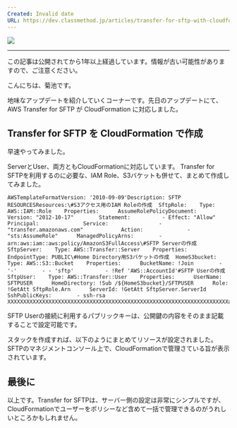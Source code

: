 ```yaml
---
Created: Invalid date
URL: https://dev.classmethod.jp/articles/transfer-for-sftp-with-cloudformation/
---
```

[![](https://d1tlzifd8jdoy4.cloudfront.net/wp-content/uploads/2019/04/aws-transfer-for-sftp.png)](https://d1tlzifd8jdoy4.cloudfront.net/wp-content/uploads/2019/04/aws-transfer-for-sftp.png)

---

この記事は公開されてから1年以上経過しています。情報が古い可能性がありますので、ご注意ください。

こんにちは、菊池です。

地味なアップデートを紹介していくコーナーです。先日のアップデートにて、AWS Transfer for SFTP が CloudFormation に対応しました。

## Transfer for SFTP を CloudFormation で作成

早速やってみました。

ServerとUser、両方ともCloudFormationに対応しています。 Transfer for SFTPを利用するのに必要な、IAM Role、S3バケットも併せて、まとめて作成してみました。

```
AWSTemplateFormatVersion: '2010-09-09'Description: SFTP RESOURCESResources:\#S3アクセス用のIAM Roleの作成  SftpRole:    Type: AWS::IAM::Role    Properties:      AssumeRolePolicyDocument:        Version: "2012-10-17"        Statement:          - Effect: "Allow"            Principal:              Service:                - "transfer.amazonaws.com"            Action:              - "sts:AssumeRole"      ManagedPolicyArns:        - arn:aws:iam::aws:policy/AmazonS3FullAccess\#SFTP Serverの作成  SftpServer:    Type: AWS::Transfer::Server    Properties:      EndpointType: PUBLIC\#Home Directory用S3バケットの作成  HomeS3bucket:    Type: AWS::S3::Bucket    Properties:      BucketName: !Join        - '-'        - - 'sftp'          - !Ref 'AWS::AccountId'#SFTP Userの作成  SftpUser:    Type: AWS::Transfer::User    Properties:      UserName: SFTPUSER      HomeDirectory: !Sub /${HomeS3bucket}/SFTPUSER      Role: !GetAtt SftpRole.Arn      ServerId: !GetAtt SftpServer.ServerId      SshPublicKeys:        - ssh-rsa XXXXXXXXXXXXXXXXXXXXXXXXXXXXXXXXXXXXXXXXXXXXXXXXXXXXXXXXXXXXXXXXXXXXXXaB40RRVx4bHrdiuGbTBLp3qXwNf4QPSAylHPFCPBbdi/d+t9ox4NWtG3snuSV2ghRF8WBSj96DOQ7a/bRXaSayZnugmckoAi2LQPEBh7a9hcnCml/xGAPmq2riXo3dUgIlNTxS6RiCSuOX3HRzd1uMjtQX+tRqlt6Wnj/IY4fpIVY4Ra3g67lmZVBtGvh+uNnJX8cs7FnN6Y3KaFqelQMl9lLVYIGURfSrhwyZRSKF3b1Hgqo1uzX5SCugwb0IjNGcPU3x5p1fYUdrAv8mhk0nw/qPW47SVyXBaN9EkAk3AltF
```

SFTP Userの接続に利用するパブリックキーは、公開鍵の内容をそのまま記載することで設定可能です。

スタックを作成すれば、以下のようにまとめてリソースが設定されました。SFTPのマネジメントコンソール上で、CloudFormationで管理さている旨が表示されています。

## 最後に

以上です。Transfer for SFTPは、サーバー側の設定は非常にシンプルですが、CloudFormationでユーザーをポリシーなど含めて一括で管理できるのがうれしいところかもしれません。